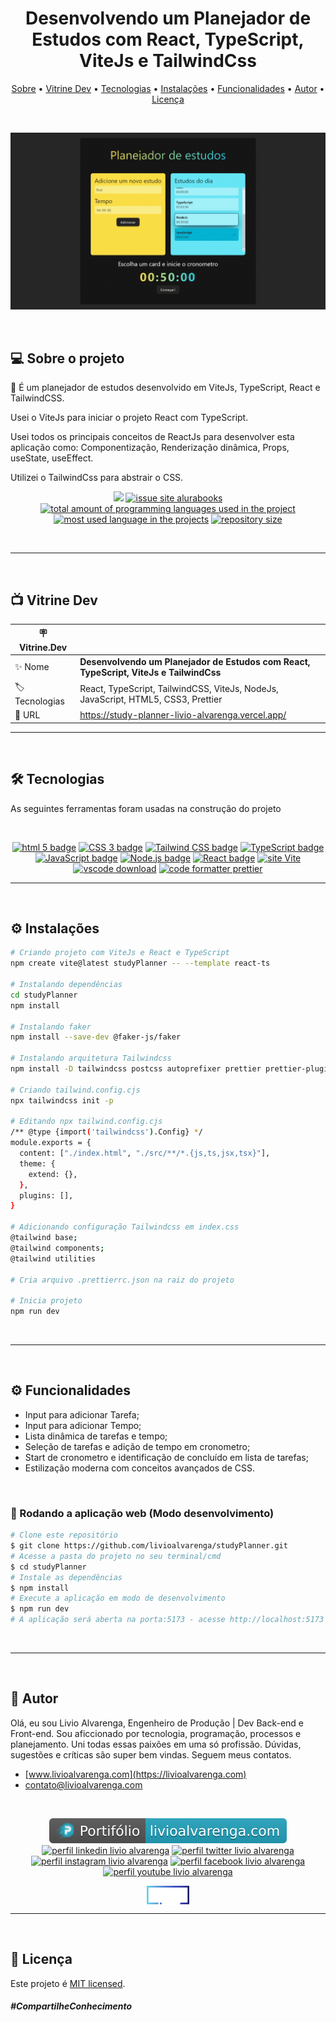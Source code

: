 <h1 align="center"> 
	Desenvolvendo um Planejador de Estudos com React, TypeScript, ViteJs e TailwindCss
</h1>
<p align="center">
 <a href="#-sobre-o-projeto">Sobre</a> •
 <a href="#-vitrine-dev">Vitrine Dev</a> •
 <a href="#-tecnologias">Tecnologias</a> •
 <a href="#-instalação">Instalações</a> •
 <a href="#-funcionalidades">Funcionalidades</a> •
 <a href="#-autor">Autor</a> • 
 <a href="#-licença">Licença</a>
</p>

&nbsp;

![Study Planner](https://github.com/LivioAlvarenga/studyPlanner/blob/master/files/capa.gif?raw=true#vitrinedev)

&nbsp;
<a id="-sobre-o-projeto"></a>

## 💻 Sobre o projeto

🚀 É um  planejador de estudos desenvolvido em ViteJs, TypeScript, React e TailwindCSS. 

Usei o ViteJs para iniciar o projeto React com TypeScript.

Usei todos os principais conceitos de ReactJs para desenvolver esta aplicação como: Componentização, Renderização dinâmica, Props, useState, useEffect.

Utilizei o TailwindCss para abstrair o CSS. 

<p align="center">
  <a href="#license"><img src="https://img.shields.io/github/license/LivioAlvarenga/studyPlanner?color=ff0000"></a>
  <a href="https://github.com/LivioAlvarenga/studyPlanner/issues"><img src="https://img.shields.io/github/issues/LivioAlvarenga/studyPlanner" alt="issue site alurabooks" /></a>
  <a href="https://github.com/LivioAlvarenga/studyPlanner"><img src="https://img.shields.io/github/languages/count/LivioAlvarenga/studyPlanner" alt="total amount of programming languages used in the project" /></a>
  <a href="https://github.com/LivioAlvarenga/studyPlanner"><img src="https://img.shields.io/github/languages/top/LivioAlvarenga/studyPlanner" alt="most used language in the projects" /></a>
  <a href="https://github.com/LivioAlvarenga/studyPlanner"><img src="https://img.shields.io/github/repo-size/LivioAlvarenga/studyPlanner" alt="repository size" /></a>
<p>

&nbsp;

---

&nbsp;
<a id="-vitrine-dev"></a>

## 📺 Vitrine Dev

| :placard: Vitrine.Dev |                                                                                        |
| --------------------- | -------------------------------------------------------------------------------------- |
| :sparkles: Nome       | **Desenvolvendo um Planejador de Estudos com React, TypeScript, ViteJs e TailwindCss** |
| :label: Tecnologias   | React, TypeScript, TailwindCSS, ViteJs, NodeJs, JavaScript, HTML5, CSS3, Prettier      |
| :rocket: URL          | https://study-planner-livio-alvarenga.vercel.app/                                       |

---

&nbsp;
<a id="-tecnologias"></a>

## 🛠 Tecnologias

As seguintes ferramentas foram usadas na construção do projeto

&nbsp;

<p align="center">
  <a href= "https://html5.org/"><img alt="html 5 badge" src="https://img.shields.io/static/v1?logoWidth=15&logoColor=E34F26&logo=HTML5&label=Markup Language&message=HTML5&color=E34F26"></a>
  <a href= "https://developer.mozilla.org/pt-BR/docs/Web/CSS"><img alt="CSS 3 badge" src="https://img.shields.io/static/v1?logoWidth=15&logoColor=1572B6&logo=CSS3&label=Style&message=CSS3&color=1572B6"></a>
  <a href= "https://tailwindcss.com/"><img alt="Tailwind CSS badge" src="https://img.shields.io/static/v1?logoWidth=15&logoColor=06b6d4&logo=Tailwind CSS&label=Style&message=Tailwind CSS&color=06b6d4"></a>
  <a href= "https://www.typescriptlang.org/"><img alt="TypeScript badge" src="https://img.shields.io/static/v1?logoWidth=15&logoColor=3178c6&logo=TypeScript&label=Language&message=TypeScript&color=3178c6"></a>
  <a href= "https://www.javascript.com/"><img alt="JavaScript badge" src="https://img.shields.io/static/v1?logoWidth=15&logoColor=F7DF1E&logo=JavaScript&label=Language&message=JavaScript&color=F7DF1E"></a>
  <a href= "https://nodejs.org/en/"><img alt="Node.js badge" src="https://img.shields.io/static/v1?logoWidth=15&logoColor=339933&logo=Node.js&label=Runtime Environment&message=Node.js&color=3139933"></a>
  <a href= "https://reactjs.org/"><img alt="React badge" src="https://img.shields.io/static/v1?logoWidth=15&logoColor=61dafb&logo=React&label=Framework&message=React&color=61dafb"></a>
  <a href= "https://vitejs.dev/"><img alt="site Vite" src="https://img.shields.io/static/v1?logoWidth=15&logoColor=646cff&logo=Vite&label=Tooling&message=Vite&color=646cff"></a>
  <a href= "https://code.visualstudio.com/download"><img alt="vscode download" src="https://img.shields.io/static/v1?logoWidth=15&logoColor=007ACC&logo=Visual Studio Code&label=IDE&message=Visual Studio Code&color=007ACC"></a>
  <a href= "https://github.com/prettier/prettier"><img alt="code formatter prettier" src="https://img.shields.io/static/v1?logoWidth=15&logoColor=F7B93E&logo=Prettier&label=Code Formatter&message=Prettier&color=F7B93E"></a>
</p>

---

&nbsp;
<a id="-instalação"></a>

## ⚙️ Instalações

```bash
# Criando projeto com ViteJs e React e TypeScript
npm create vite@latest studyPlanner -- --template react-ts

# Instalando dependências
cd studyPlanner
npm install

# Instalando faker
npm install --save-dev @faker-js/faker

# Instalando arquitetura Tailwindcss
npm install -D tailwindcss postcss autoprefixer prettier prettier-plugin-tailwindcss

# Criando tailwind.config.cjs
npx tailwindcss init -p

# Editando npx tailwind.config.cjs
/** @type {import('tailwindcss').Config} */
module.exports = {
  content: ["./index.html", "./src/**/*.{js,ts,jsx,tsx}"],
  theme: {
    extend: {},
  },
  plugins: [],
}

# Adicionando configuração Tailwindcss em index.css
@tailwind base;
@tailwind components;
@tailwind utilities

# Cria arquivo .prettierrc.json na raiz do projeto

# Inicia projeto
npm run dev
```

&nbsp;

---

&nbsp;
<a id="-funcionalidades"></a>

## ⚙️ Funcionalidades

* Input para adicionar Tarefa;
* Input para adicionar Tempo;
* Lista dinâmica de tarefas e tempo;
* Seleção de tarefas e adição de tempo em cronometro;
* Start de cronometro e identificação de concluído em lista de tarefas;
* Estilização moderna com conceitos avançados de CSS.

&nbsp;

### 🧭 Rodando a aplicação web (Modo desenvolvimento)

```bash
# Clone este repositório
$ git clone https://github.com/livioalvarenga/studyPlanner.git
# Acesse a pasta do projeto no seu terminal/cmd
$ cd studyPlanner
# Instale as dependências
$ npm install
# Execute a aplicação em modo de desenvolvimento
$ npm run dev
# A aplicação será aberta na porta:5173 - acesse http://localhost:5173
```

&nbsp;

---

&nbsp;
<a id="-autor"></a>

## 🦸 Autor

Olá, eu sou Livio Alvarenga, Engenheiro de Produção | Dev Back-end e Front-end. Sou aficcionado por tecnologia, programação, processos e planejamento. Uni todas essas paixões em uma só profissão. Dúvidas, sugestões e críticas são super bem vindas. Seguem meus contatos.

- [www.livioalvarenga.com](https://livioalvarenga.com)
- contato@livioalvarenga.com

&nbsp;

<p align="center">
  <a href= "https://www.livioalvarenga.com/"><img alt="portifólio livio alvarenga" src="https://raw.githubusercontent.com/LivioAlvarenga/LivioAlvarenga/3109a24e71f07dbad193ae0ddbc43b69b39c7adf/files/badgePortifolioLivio.svg"></a>
  <a href= "https://www.linkedin.com/in/livio-alvarenga-planejamento-mrp-engenheiro-produ%C3%A7%C3%A3o-materiais-vba-powerbi/"><img alt="perfil linkedin livio alvarenga" src="https://img.shields.io/static/v1?logoWidth=15&logoColor=0A66C2&logo=LinkedIn&label=LinkedIn&message=Livio Alvarenga&color=0A66C2"></a>
  <a href= "https://twitter.com/AlvarengaLivio"><img alt="perfil twitter livio alvarenga" src="https://img.shields.io/static/v1?logoWidth=15&logoColor=1DA1F2&logo=Twitter&label=Twitter&message=@AlvarengaLivio&color=1DA1F2"></a>
  <a href= "https://www.instagram.com/livio_alvarenga/"><img alt="perfil instagram livio alvarenga" src="https://img.shields.io/static/v1?logoWidth=15&logoColor=E4405F&logo=Instagram&label=Instagram&message=@livio_alvarenga&color=E4405F"></a>
  <a href= "https://www.facebook.com/profile.php?id=100083957091312"><img alt="perfil facebook livio alvarenga" src="https://img.shields.io/static/v1?logoWidth=15&logoColor=1877F2&logo=Facebook&label=Facebook&message=Livio Alvarenga&color=1877F2"></a>
  <a href= "https://www.youtube.com/channel/UCrZgsh8IWyyNrRZ7cjrPbcg"><img alt="perfil youtube livio alvarenga" src="https://img.shields.io/static/v1?logoWidth=15&logoColor=FF0000&logo=YouTube&label=Youtube&message=Livio Alvarenga&color=FF0000"></a>
</p>
<p align="center">
 <a href= "https://cursos.alura.com.br/vitrinedev/livioalvarenga"><img alt="perfil vitrinedev livio alvarenga" align="center" height="30" src="https://raw.githubusercontent.com/LivioAlvarenga/LivioAlvarenga/e0f5b5a82976af114d957c20f0c78b4d304a68a0/files/vitrinedev.svg"></a>
</p>

---

&nbsp;
<a id="-licença"></a>

## 📝 Licença

Este projeto é [MIT licensed](./LICENSE).

##### _#CompartilheConhecimento_
